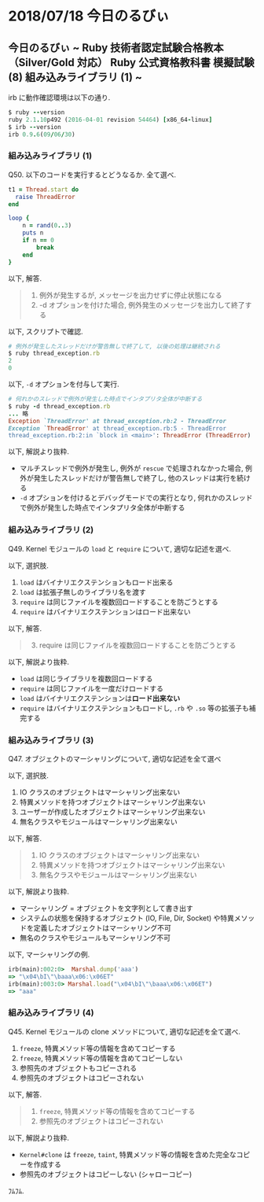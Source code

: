 # 2018/07/18 今日のるびぃ

## 今日のるびぃ ~ Ruby 技術者認定試験合格教本 （Silver/Gold 対応） Ruby 公式資格教科書 模擬試験 (8) 組み込みライブラリ (1) ~

irb に動作確認環境は以下の通り.

```ruby
$ ruby --version
ruby 2.1.10p492 (2016-04-01 revision 54464) [x86_64-linux]
$ irb --version
irb 0.9.6(09/06/30)
```

### 組み込みライブラリ (1)

Q50. 以下のコードを実行するとどうなるか. 全て選べ.

```ruby
t1 = Thread.start do
  raise ThreadError
end

loop {
    n = rand(0..3)
    puts n
    if n == 0
        break
    end
}
```

以下, 解答.

> 1. 例外が発生するが, メッセージを出力せずに停止状態になる
> 4. -d オプションを付けた場合, 例外発生のメッセージを出力して終了する


以下, スクリプトで確認.

```ruby
# 例外が発生したスレッドだけが警告無しで終了して, 以後の処理は継続される
$ ruby thread_exception.rb 
2
0
```

以下, `-d` オプションを付与して実行.

```ruby
# 何れかのスレッドで例外が発生した時点でインタプリタ全体が中断する
$ ruby -d thread_exception.rb 
... 略
Exception `ThreadError' at thread_exception.rb:2 - ThreadError
Exception `ThreadError' at thread_exception.rb:5 - ThreadError
thread_exception.rb:2:in `block in <main>': ThreadError (ThreadError)
```

以下, 解説より抜粋.

* マルチスレッドで例外が発生し, 例外が `rescue` で処理されなかった場合, 例外が発生したスレッドだけが警告無しで終了し, 他のスレッドは実行を続ける
* `-d` オプションを付けるとデバッグモードでの実行となり, 何れかのスレッドで例外が発生した時点でインタプリタ全体が中断する

### 組み込みライブラリ (2)

Q49. Kernel モジュールの `load` と `require` について, 適切な記述を選べ.

以下, 選択肢.

1. `load` はバイナリエクステンションもロード出来る
2. `load` は拡張子無しのライブラリ名を渡す
3. `require` は同じファイルを複数回ロードすることを防ごうとする
4. `require` はバイナリエクステンションはロード出来ない

以下, 解答.

> 3. require は同じファイルを複数回ロードすることを防ごうとする

以下, 解説より抜粋.

* `load` は同じライブラリを複数回ロードする
* `require` は同じファイルを一度だけロードする
* `load` はバイナリエクステンションは**ロード出来ない**
* `require` はバイナリエクステンションもロードし, `.rb` や `.so` 等の拡張子も補完する


### 組み込みライブラリ (3)

Q47. オブジェクトのマーシャリングについて, 適切な記述を全て選べ

以下, 選択肢.

1. IO クラスのオブジェクトはマーシャリング出来ない
2. 特異メソッドを持つオブジェクトはマーシャリング出来ない
3. ユーザーが作成したオブジェクトはマーシャリング出来ない
4. 無名クラスやモジュールはマーシャリング出来ない

以下, 解答.

> 1. IO クラスのオブジェクトはマーシャリング出来ない
> 2. 特異メソッドを持つオブジェクトはマーシャリング出来ない
> 4. 無名クラスやモジュールはマーシャリング出来ない

以下, 解説より抜粋.

* マーシャリング = オブジェクトを文字列として書き出す
* システムの状態を保持するオブジェクト (IO, File, Dir, Socket) や特異メソッドを定義したオブジェクトはマーシャリング不可
* 無名のクラスやモジュールもマーシャリング不可

以下, マーシャリングの例.

```ruby
irb(main):002:0>  Marshal.dump('aaa')
=> "\x04\bI\"\baaa\x06:\x06ET"
irb(main):003:0> Marshal.load("\x04\bI\"\baaa\x06:\x06ET")
=> "aaa"
```

### 組み込みライブラリ (4)

Q45. Kernel モジュールの clone メソッドについて, 適切な記述を全て選べ.

1. `freeze`, 特異メソッド等の情報を含めてコピーする
2. `freeze`, 特異メソッド等の情報を含めてコピーしない
3. 参照先のオブジェクトもコピーされる
4. 参照先のオブジェクトはコピーされない

以下, 解答.

> 1. `freeze`, 特異メソッド等の情報を含めてコピーする
> 4. 参照先のオブジェクトはコピーされない

以下, 解説より抜粋.

* `Kernel#clone` は `freeze`, `taint`, 特異メソッド等の情報を含めた完全なコピーを作成する
* 参照先のオブジェクトはコピーしない (シャローコピー)

ﾌﾑﾌﾑ.
